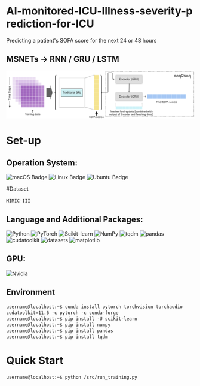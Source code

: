 # AI‑monitored‑ICU‑Illness‑severity‑prediction‑for‑ICU
Predicting a patient's SOFA score for the next 24 or 48 hours

## MSNETs -> RNN / GRU / LSTM
![structure](img/structure.png)
# Set-up
## Operation System:
![macOS Badge](https://img.shields.io/badge/-macOS-white?style=flat-square&logo=macOS&logoColor=000000) ![Linux Badge](https://img.shields.io/badge/-Linux-white?style=flat-square&logo=Linux&logoColor=FCC624) ![Ubuntu Badge](https://img.shields.io/badge/-Ubuntu-white?style=flat-square&logo=Ubuntu&logoColor=E95420)

#Dataset

```MIMIC-III``` 

## Language and Additional Packages:
![Python](http://img.shields.io/badge/-3.8.13-eee?style=flat&logo=Python&logoColor=3776AB&label=Python) ![PyTorch](http://img.shields.io/badge/-1.12.0-eee?style=flat&logo=pytorch&logoColor=EE4C2C&label=PyTorch) ![Scikit-learn](http://img.shields.io/badge/-1.1.1-eee?style=flat&logo=scikit-learn&logoColor=e26d00&label=Scikit-Learn) ![NumPy](http://img.shields.io/badge/-1.22.3-eee?style=flat&logo=NumPy&logoColor=013243&label=NumPy) ![tqdm](http://img.shields.io/badge/-4.64.0-eee?style=flat&logo=tqdm&logoColor=FFC107&label=tqdm) ![pandas](http://img.shields.io/badge/-1.4.3-eee?style=flat&logo=pandas&logoColor=150458&label=pandas) ![cudatoolkit](http://img.shields.io/badge/-11.6.0-eee?style=flat&label=cudatoolkit) ![datasets](http://img.shields.io/badge/-2.4.0-eee?style=flat&label=datasets) ![matplotlib](http://img.shields.io/badge/-3.4.2-eee?style=flat&label=matplotlib)

## GPU:

![Nvidia](http://img.shields.io/badge/-RTX_A6000_48GB-eee?style=flat&logo=NVIDIA&logoColor=76B900&label=NVIDIA)

## Environment
```console
username@localhost:~$ conda install pytorch torchvision torchaudio cudatoolkit=11.6 -c pytorch -c conda-forge
username@localhost:~$ pip install -U scikit-learn
username@localhost:~$ pip install numpy
username@localhost:~$ pip install pandas
username@localhost:~$ pip install tqdm
```

# Quick Start

```console
username@localhost:~$ python /src/run_training.py
```
